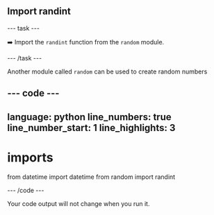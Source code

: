 <h2 class="c-project-heading--task">Import randint</h2>

--- task ---

➡️ Import the `randint` function from the `random` module.

--- /task ---

Another module called `random` can be used to create random numbers

--- code ---
---
language: python
line_numbers: true
line_number_start: 1
line_highlights: 3
---

# imports
from datetime import datetime
from random import randint

--- /code ---

Your code output will not change when you run it.

